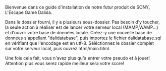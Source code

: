 Bienvenue dans ce guide d'installation de notre futur produit de SONY, L'Escape Game Dalida.

Dans le dossier fourni, il y a plusieurs sous-dossier. Pas besoin d'y toucher, la seule action à réaliser est de lancer votre serveur local (MAMP,WAMP...)
et d'ouvrir votre base de données locale. Créez-y une nouvelle base de données s'appellant "dalidatabase", puis importez le fichier dalidatabase.sql
en vérifiant que l'encodage est en utf-8.
Séléctionnez le dossier complet sur votre serveur local, puis ouvrez html/main.html.

Une fois cela fait, vous n'avez plus qu'à entrer votre pseudo et à jouer! Attention plus vous serez rapide meilleur sera votre score! 
